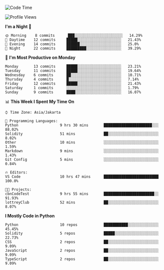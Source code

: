 <!--START_SECTION:waka-->
![Code Time](http://img.shields.io/badge/Code%20Time-1%2C353%20hrs%2010%20mins-blue)

![Profile Views](http://img.shields.io/badge/Profile%20Views-0-blue)

**I'm a Night 🦉** 

```text
🌞 Morning    8 commits      ███░░░░░░░░░░░░░░░░░░░░░░   14.29% 
🌆 Daytime    12 commits     █████░░░░░░░░░░░░░░░░░░░░   21.43% 
🌃 Evening    14 commits     ██████░░░░░░░░░░░░░░░░░░░   25.0% 
🌙 Night      22 commits     █████████░░░░░░░░░░░░░░░░   39.29%

```
📅 **I'm Most Productive on Monday** 

```text
Monday       13 commits     █████░░░░░░░░░░░░░░░░░░░░   23.21% 
Tuesday      11 commits     █████░░░░░░░░░░░░░░░░░░░░   19.64% 
Wednesday    6 commits      ██░░░░░░░░░░░░░░░░░░░░░░░   10.71% 
Thursday     4 commits      █░░░░░░░░░░░░░░░░░░░░░░░░   7.14% 
Friday       12 commits     █████░░░░░░░░░░░░░░░░░░░░   21.43% 
Saturday     1 commits      ░░░░░░░░░░░░░░░░░░░░░░░░░   1.79% 
Sunday       9 commits      ████░░░░░░░░░░░░░░░░░░░░░   16.07%

```


📊 **This Week I Spent My Time On** 

```text
⌚︎ Time Zone: Asia/Jakarta

💬 Programming Languages: 
Python                   9 hrs 30 mins       ██████████████████████░░░   88.02% 
Solidity                 51 mins             ██░░░░░░░░░░░░░░░░░░░░░░░   8.02% 
Other                    10 mins             ░░░░░░░░░░░░░░░░░░░░░░░░░   1.59% 
Markdown                 9 mins              ░░░░░░░░░░░░░░░░░░░░░░░░░   1.43% 
Git Config               5 mins              ░░░░░░░░░░░░░░░░░░░░░░░░░   0.84%

🔥 Editors: 
VS Code                  10 hrs 47 mins      █████████████████████████   100.0%

🐱‍💻 Projects: 
cbnCodeTest              9 hrs 55 mins       ███████████████████████░░   91.93% 
lottreyClub              52 mins             ██░░░░░░░░░░░░░░░░░░░░░░░   8.07%

```

**I Mostly Code in Python** 

```text
Python                   10 repos            ███████████░░░░░░░░░░░░░░   45.45% 
Solidity                 5 repos             █████░░░░░░░░░░░░░░░░░░░░   22.73% 
CSS                      2 repos             ██░░░░░░░░░░░░░░░░░░░░░░░   9.09% 
JavaScript               2 repos             ██░░░░░░░░░░░░░░░░░░░░░░░   9.09% 
TypeScript               2 repos             ██░░░░░░░░░░░░░░░░░░░░░░░   9.09%

```



<!--END_SECTION:waka-->
